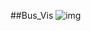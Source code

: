 ##Bus_Vis
![img](https://github.com/52HzMaster/Bus_Vis/blob/master/public/static/img/城市计算.png?raw=true)
